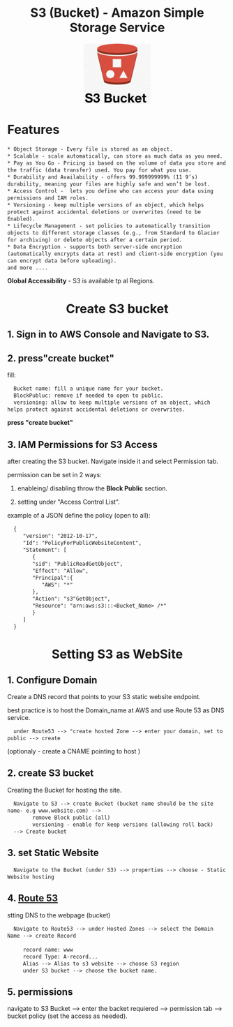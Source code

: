 <div align="center">

# **S3 (Bucket) - Amazon Simple Storage Service**

![S3 (Bucket)](../pic/s3.gif)
</div>

# Features

    * Object Storage - Every file is stored as an object.
    * Scalable - scale automatically, can store as much data as you need.
    * Pay as You Go - Pricing is based on the volume of data you store and the traffic (data transfer) used. You pay for what you use.
    * Durability and Availability - offers 99.999999999% (11 9’s) durability, meaning your files are highly safe and won’t be lost.
    * Access Control -  lets you define who can access your data using permissions and IAM roles.
    * Versioning - keep multiple versions of an object, which helps protect against accidental deletions or overwrites (need to be Enabled).
    * Lifecycle Management - set policies to automatically transition objects to different storage classes (e.g., from Standard to Glacier for archiving) or delete objects after a certain period.
    * Data Encryption - supports both server-side encryption (automatically encrypts data at rest) and client-side encryption (you can encrypt data before uploading).
    and more ....
     
__Global Accessibility__ - S3 is available tp al Regions.
    
<div align="center">

# **Create S3 bucket**

</div>

## 1. Sign in to AWS Console and Navigate to S3.

## 2. press"create bucket"

fill:

      Bucket name: fill a unique name for your bucket.
      BlockPubluc: remove if needed to open to public.
      versioning: allow to keep multiple versions of an object, which helps protect against accidental deletions or overwrites.

__press "create bucket"__

## 3. IAM Permissions for S3 Access

after creating the S3 bucket. Navigate inside it and select Permission tab.

permission can be set in 2 ways:

1. enableing/ disabling throw the __Block Public__ section.

2. setting under "Access Control List".

example of a JSON define the policy (open to all):

      {
         "version": "2012-10-17",
         "Id": "PolicyForPublicWebsiteContent",
         "Statement": [
            {
            "sid": "PublicReadGetObject",
            "Effect": "Allow",
            "Principal":{
               "AWS": "*"
            },
            "Action": "s3"GetObject",
            "Resource": "arn:aws:s3:::<Bucket_Name> /*"
            }
         ]
      }

<div align="center">

# **Setting S3 as WebSite**

</div>

## 1. Configure Domain

Create a DNS record that points to your S3 static website endpoint.

best practice is to host the Domain_name at AWS and use Route 53 as DNS service.

      under Route53 --> "create hosted Zone --> enter your domain, set to public --> create
      
(optionaly - create a CNAME pointing to host )

## 2. create S3 bucket

Creating the Bucket for hosting the site.

      Navigate to S3 --> create Bucket (bucket name should be the site name- e.g www.website.com) -->
            remove Block public (all)
            versioning - enable for keep versions (allowing roll back)
      --> Create bucket

## 3. set Static Website

      Navigate to the Bucket (under S3) --> properties --> choose - Static Website hosting

## 4. [Route 53](route53.md)

stting DNS to the webpage (bucket)

      Navigate to Route53 --> under Hosted Zones --> select the Domain Name --> create Record

         record name: www
         record Type: A-record...
         Alias --> Alias to s3 website --> choose S3 region
         under S3 bucket --> choose the bucket name.

## 5. permissions

navigate to S3 Bucket --> enter the backet requiered --> permission tab --> bucket policy (set the access as needed).


